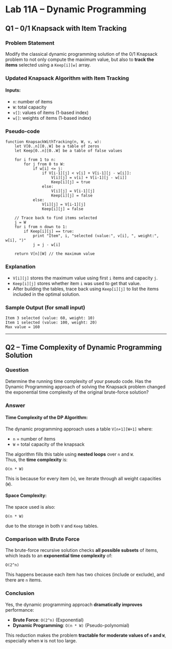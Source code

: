 # Lab 11A – Dynamic Programming

## Q1 – 0/1 Knapsack with Item Tracking

### Problem Statement

Modify the classical dynamic programming solution of the 0/1 Knapsack problem to not only compute the maximum value, but also to **track the items** selected using a `Keep[i][w]` array.

### Updated Knapsack Algorithm with Item Tracking

#### Inputs:
- `n`: number of items
- `W`: total capacity
- `v[]`: values of items (1-based index)
- `w[]`: weights of items (1-based index)



### Pseudo-code

```plaintext
function KnapsackWithTracking(n, W, v, w):
    let V[0..n][0..W] be a table of zeros
    let Keep[0..n][0..W] be a table of false values

    for i from 1 to n:
        for j from 0 to W:
            if w[i] <= j:
                if V[i-1][j] < v[i] + V[i-1][j - w[i]]:
                    V[i][j] = v[i] + V[i-1][j - w[i]]
                    Keep[i][j] = true
                else:
                    V[i][j] = V[i-1][j]
                    Keep[i][j] = false
            else:
                V[i][j] = V[i-1][j]
                Keep[i][j] = false

    // Trace back to find items selected
    j = W
    for i from n down to 1:
        if Keep[i][j] == true:
            print "Item", i, "selected (value:", v[i], ", weight:", w[i], ")"
            j = j - w[i]

    return V[n][W] // the maximum value
```



### Explanation

- `V[i][j]` stores the maximum value using first `i` items and capacity `j`.
- `Keep[i][j]` stores whether item `i` was used to get that value.
- After building the tables, trace back using `Keep[i][j]` to list the items included in the optimal solution.



### Sample Output (for small input)

```
Item 3 selected (value: 60, weight: 10)
Item 1 selected (value: 100, weight: 20)
Max value = 160
```

---

## Q2 – Time Complexity of Dynamic Programming Solution

### Question

Determine the running time complexity of your pseudo code. Has the Dynamic Programming approach of solving the Knapsack problem changed the exponential time complexity of the original brute-force solution?



### Answer

#### Time Complexity of the DP Algorithm:

The dynamic programming approach uses a table `V[n+1][W+1]` where:

- `n` = number of items
- `W` = total capacity of the knapsack

The algorithm fills this table using **nested loops** over `n` and `W`.  
Thus, the **time complexity** is:

```plaintext
O(n * W)
```

This is because for every item (`n`), we iterate through all weight capacities (`W`).

#### Space Complexity:

The space used is also:

```plaintext
O(n * W)
```

due to the storage in both `V` and `Keep` tables.



### Comparison with Brute Force

The brute-force recursive solution checks **all possible subsets** of items, which leads to an **exponential time complexity** of:

```plaintext
O(2^n)
```

This happens because each item has two choices (include or exclude), and there are `n` items.



### Conclusion

Yes, the dynamic programming approach **dramatically improves** performance:

- **Brute Force**: `O(2^n)` (Exponential)
- **Dynamic Programming**: `O(n * W)` (Pseudo-polynomial)

This reduction makes the problem **tractable for moderate values of `n` and `W`**, especially when `W` is not too large.


